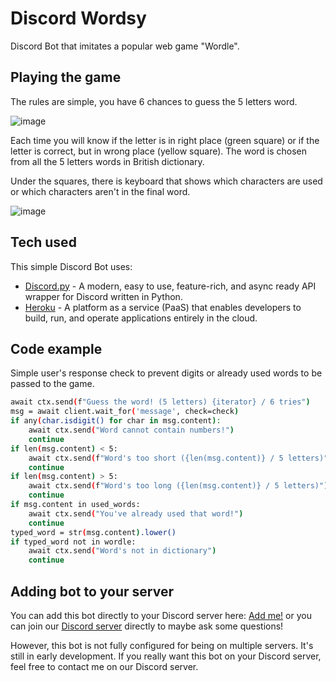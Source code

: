 # Discord Wordsy
Discord Bot that imitates a popular web game "Wordle".

## Playing the game
The rules are simple, you have 6 chances to guess the 5 letters word.

![image](https://user-images.githubusercontent.com/39534836/150879029-0a0d0d14-d9a6-4177-99ac-28cf96131c82.png)

Each time you will know if the letter is in right place (green square) or if the letter is correct, but in wrong place (yellow square).
The word is chosen from all the 5 letters words in British dictionary.

Under the squares, there is keyboard that shows which characters are used or which characters aren't in the final word.

![image](https://user-images.githubusercontent.com/39534836/150879438-6f49664c-830b-4481-aca9-c3ccfb4a45d4.png)

## Tech used
This simple Discord Bot uses:
- [Discord.py](https://github.com/Rapptz/discord.py) - A modern, easy to use, feature-rich, and async ready API wrapper for Discord written in Python.
- [Heroku](https://dashboard.heroku.com/apps) - A platform as a service (PaaS) that enables developers to build, run, and operate applications entirely in the cloud.

## Code example
Simple user's response check to prevent digits or already used words to be passed to the game.
```sh
await ctx.send(f"Guess the word! (5 letters) {iterator} / 6 tries")
msg = await client.wait_for('message', check=check)
if any(char.isdigit() for char in msg.content):
    await ctx.send("Word cannot contain numbers!")
    continue
if len(msg.content) < 5:
    await ctx.send(f"Word's too short ({len(msg.content)} / 5 letters)")
    continue
if len(msg.content) > 5:
    await ctx.send(f"Word's too long ({len(msg.content)} / 5 letters)")
    continue
if msg.content in used_words:
    await ctx.send("You've already used that word!")
    continue
typed_word = str(msg.content).lower()
if typed_word not in wordle:
    await ctx.send("Word's not in dictionary")
    continue
```

## Adding bot to your server

You can add this bot directly to your Discord server here: [Add me!](https://discord.com/api/oauth2/authorize?client_id=934989894995021866&permissions=101376&scope=bot) or you can join our [Discord server](https://discord.gg/e5daMkFVJP) directly to maybe ask some questions!

However, this bot is not fully configured for being on multiple servers. It's still in early development. If you really want this bot on your Discord server, feel free to contact me on our Discord server.
